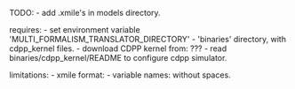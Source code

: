 TODO:
    - add .xmile's in models directory.

requires:
    - set environment variable 'MULTI_FORMALISM_TRANSLATOR_DIRECTORY'
    - 'binaries' directory, with cdpp_kernel files.
        - download CDPP kernel from: ??? 
        - read binaries/cdpp_kernel/README to configure cdpp simulator.

limitations:
    - xmile format:
        - variable names: without spaces.
